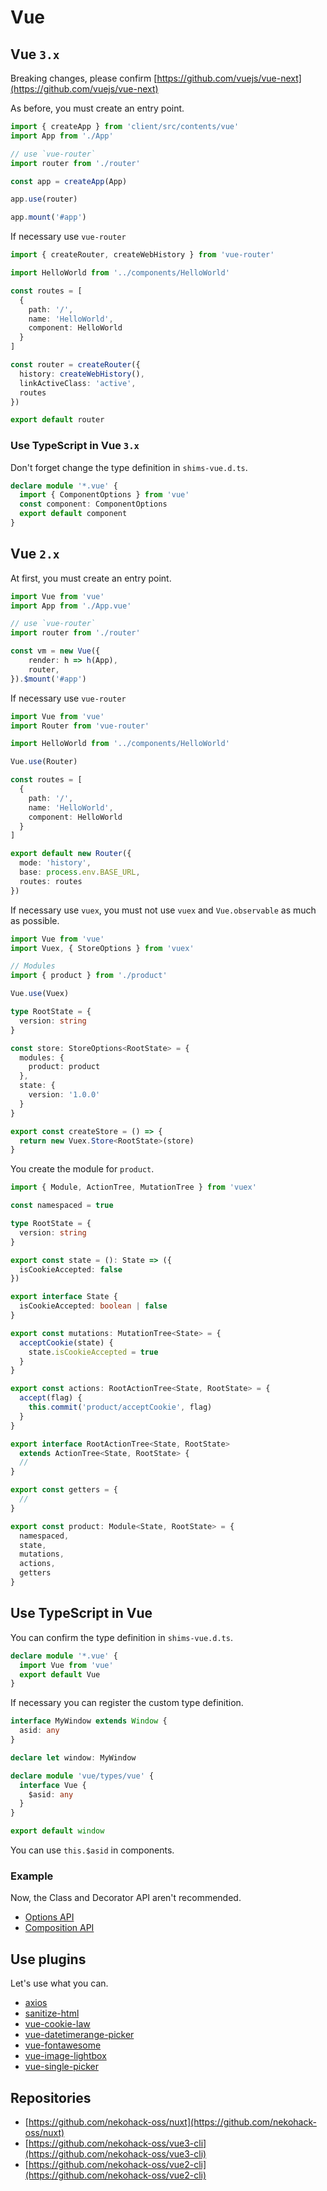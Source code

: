 # Vue

## Vue `3.x`

Breaking changes, please confirm [https://github.com/vuejs/vue-next](https://github.com/vuejs/vue-next)

As before, you must create an entry point.

```ts
import { createApp } from 'client/src/contents/vue'
import App from './App'

// use `vue-router`
import router from './router'

const app = createApp(App)

app.use(router)

app.mount('#app')
```

If necessary use `vue-router`

```ts
import { createRouter, createWebHistory } from 'vue-router'

import HelloWorld from '../components/HelloWorld'

const routes = [
  {
    path: '/',
    name: 'HelloWorld',
    component: HelloWorld
  }
]

const router = createRouter({
  history: createWebHistory(),
  linkActiveClass: 'active',
  routes
})

export default router
```

### Use TypeScript in Vue `3.x`

Don't forget change the type definition in `shims-vue.d.ts`.

```ts
declare module '*.vue' {
  import { ComponentOptions } from 'vue'
  const component: ComponentOptions
  export default component
}
```

## Vue `2.x`

At first, you must create an entry point.

```ts
import Vue from 'vue'
import App from './App.vue'

// use `vue-router`
import router from './router'

const vm = new Vue({
    render: h => h(App),
    router,
}).$mount('#app')
```

If necessary use `vue-router`

```ts
import Vue from 'vue'
import Router from 'vue-router'

import HelloWorld from '../components/HelloWorld'

Vue.use(Router)

const routes = [
  {
    path: '/',
    name: 'HelloWorld',
    component: HelloWorld
  }
]

export default new Router({
  mode: 'history',
  base: process.env.BASE_URL,
  routes: routes
})
```

If necessary use `vuex`, you must not use `vuex` and `Vue.observable` as much as possible.

```ts
import Vue from 'vue'
import Vuex, { StoreOptions } from 'vuex'

// Modules
import { product } from './product'

Vue.use(Vuex)

type RootState = {
  version: string
}

const store: StoreOptions<RootState> = {
  modules: {
    product: product
  },
  state: {
    version: '1.0.0'
  }
}

export const createStore = () => {
  return new Vuex.Store<RootState>(store)
}
```

You create the module for `product`.

```ts
import { Module, ActionTree, MutationTree } from 'vuex'

const namespaced = true

type RootState = {
  version: string
}

export const state = (): State => ({
  isCookieAccepted: false
})

export interface State {
  isCookieAccepted: boolean | false
}

export const mutations: MutationTree<State> = {
  acceptCookie(state) {
    state.isCookieAccepted = true
  }
}

export const actions: RootActionTree<State, RootState> = {
  accept(flag) {
    this.commit('product/acceptCookie', flag)
  }
}

export interface RootActionTree<State, RootState>
  extends ActionTree<State, RootState> {
  //
}

export const getters = {
  //
}

export const product: Module<State, RootState> = {
  namespaced,
  state,
  mutations,
  actions,
  getters
}
```

## Use TypeScript in Vue

You can confirm the type definition in `shims-vue.d.ts`.

```ts
declare module '*.vue' {
  import Vue from 'vue'
  export default Vue
}
```

If necessary you can register the custom type definition.

```ts
interface MyWindow extends Window {
  asid: any
}

declare let window: MyWindow

declare module 'vue/types/vue' {
  interface Vue {
    $asid: any
  }
}

export default window
```

You can use `this.$asid` in components.

### Example

Now, the Class and Decorator API aren't recommended.

- [Options API](options_api.md)
- [Composition API](composition_api.md)

## Use plugins

Let's use what you can.

- [axios](axios.md)
- [sanitize-html](sanitize-html.md)
- [vue-cookie-law](vue-cookie-law.md)
- [vue-datetimerange-picker](vue-datetimerange-picker.md)
- [vue-fontawesome](vue-fontawesome.md)
- [vue-image-lightbox](vue-image-lightbox.md)
- [vue-single-picker](vue-single-picker.md)

## Repositories

- [https://github.com/nekohack-oss/nuxt](https://github.com/nekohack-oss/nuxt)
- [https://github.com/nekohack-oss/vue3-cli](https://github.com/nekohack-oss/vue3-cli)
- [https://github.com/nekohack-oss/vue2-cli](https://github.com/nekohack-oss/vue2-cli)
